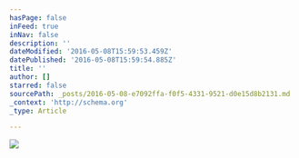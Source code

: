 ```yaml
---
hasPage: false
inFeed: true
inNav: false
description: ''
dateModified: '2016-05-08T15:59:53.459Z'
datePublished: '2016-05-08T15:59:54.885Z'
title: ''
author: []
starred: false
sourcePath: _posts/2016-05-08-e7092ffa-f0f5-4331-9521-d0e15d8b2131.md
_context: 'http://schema.org'
_type: Article

---
```

![](https://the-grid-user-content.s3-us-west-2.amazonaws.com/e0a06043-0e20-49e1-902d-d668abdc792f.jpg)